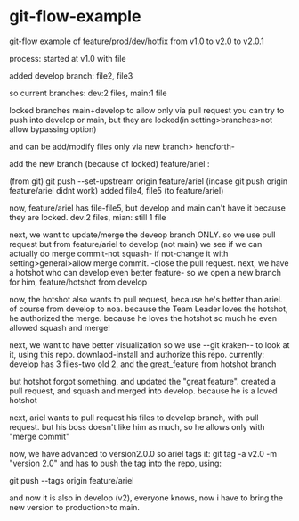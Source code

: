 # git-flow-example
git-flow example of feature/prod/dev/hotfix from v1.0 to v2.0 to v2.0.1

process:
started at v1.0 with file 

added develop branch:
file2, file3

so current branches: dev:2 files, main:1 file

locked branches main+develop to allow only via pull request
you can try to push into develop or main, but they are locked(in setting>branches>not allow bypassing option)

and can be add/modify files only via new branch> hencforth-

add the new branch (because of locked) feature/ariel :

(from git) git push --set-upstream origin feature/ariel (incase git push origin feature/ariel didnt work)
added file4, file5 (to feature/ariel)

now, feature/ariel has file-file5, but develop and main can't have it because they are locked.
dev:2 files, mian: still 1 file


next, we want to update/merge the deveop branch ONLY.
so we use pull request but from feature/ariel to develop (not main)
we see if we can actually do merge commit-not squash- if not-change it with setting>general>allow merge commit.
-close the pull request.
next, we have a hotshot who can develop even better feature-
so we open a new branch for him, feature/hotshot from develop

now, the hotshot also wants to pull request, because he's better than ariel. of course from develop to noa.
because the Team Leader loves the hotshot, he authorized the merge.
because he loves the hotshot so much he even allowed squash and merge!

next, we want to have better visualization so we use --git kraken-- to look at it, using this repo. downlaod-install and authorize this repo.
currently: develop has 3 files-two old 2, and the great_feature from hotshot branch

but hotshot forgot something, and updated the "great feature".
created a pull request, and squash and merged into develop. because he is a loved hotshot

next, ariel wants to pull request his files to develop branch, with pull request.
but his boss doesn't like him as much, so he allows only with "merge commit"

now, we have advanced to version2.0.0
so ariel tags it: git tag -a v2.0 -m "version 2.0"
and has to push the tag into the repo, using:

git push --tags origin feature/ariel

and now it is also in develop (v2), everyone knows, now i have to bring the new version to production>to main.



